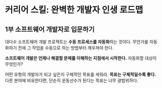 # 커리어 스킬: 완벽한 개발자 인생 로드맵

## 1부 소프트웨어 개발자로 입문하기

대다수 소프트웨어 개발 프로젝트는 **수동 프로세스를 자동화**하는 것이다. 무언가를 자동화하기 전에 그 작업을 수동으로 하는 방법부터 깨우쳐야 한다.

**소프트웨어 개발은 언제나 해결할 문제를 이해하는 지점에서 시작한다.** 자동화할 대상이 무엇인가?

어떤 유형의 개발자가 되고 싶은지 구체적인 목표를 세워라. **목표는 구체적일수록 좋다.** 다른 분야에 비유한다면, 단순히 운동선수가 된다는 목표는 너무 광범위하다.